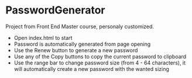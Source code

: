 # PasswordGenerator
Project from Front End Master course, personaly customized.
- Open index.html to start
- Password is automatically generated from page opening
- Use the Renew button to generate a new password
- Use any of the Copy buttons to copy the current password to clipboard
- Use the range bar to change password size (from 4 - 64 characters), it will automatically create a new password with the wanted sizing
